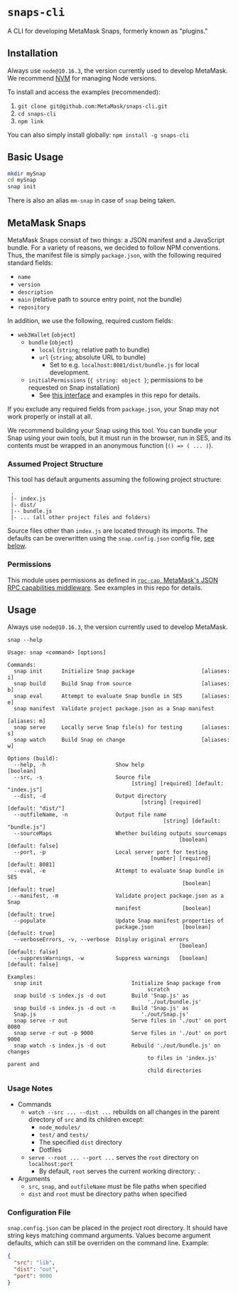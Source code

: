 # `snaps-cli`

A CLI for developing MetaMask Snaps, formerly known as "plugins."

## Installation

Always use `node@10.16.3`, the version currently used to develop MetaMask.
We recommend [NVM](https://github.com/nvm-sh/nvm) for managing Node versions.

To install and access the examples (recommended):

1. `git clone git@github.com:MetaMask/snaps-cli.git`
2. `cd snaps-cli`
3. `npm link`

You can also simply install globally: `npm install -g snaps-cli`


## Basic Usage

```bash
mkdir mySnap
cd mySnap
snap init
```

There is also an alias `mm-snap` in case of `snap` being taken.

## MetaMask Snaps

MetaMask Snaps consist of two things: a JSON manifest and a JavaScript bundle.
For a variety of reasons, we decided to follow NPM conventions. Thus, the manifest file
is simply `package.json`, with the following required standard fields:
- `name`
- `version`
- `description`
- `main` (relative path to source entry point, not the bundle)
- `repository`

In addition, we use the following, required custom fields:
- `web3Wallet` (`object`)
  - `bundle` (`object`)
    - `local` (`string`; relative path to bundle)
    - `url` (`string`; absolute URL to bundle)
      - Set to e.g. `localhost:8081/dist/bundle.js` for local development.
  - `initialPermissions` (`{ string: object }`; permissions to be requested on
  Snap installation)
    - See [this interface](https://github.com/MetaMask/rpc-cap#requestpermissions-irequestedpermissions)
    and examples in this repo for details.

If you exclude any required fields from `package.json`, your Snap may not
work properly or install at all.

We recommend building your Snap using this tool.
You can bundle your Snap using your own tools, but it must run in the browser,
run in SES, and its contents must be wrapped in an anonymous function (`() => ( ... )`).

### Assumed Project Structure

This tool has default arguments assuming the following project structure:
```
 .
 |- index.js
 |- dist/
 |-- bundle.js
 |- ... (all other project files and folders)
```
Source files other than `index.js` are located through its imports.
The defaults can be overwritten using the `snap.config.json` config file,
[see below](#configuration-file).

### Permissions

This module uses permissions as defined in [`rpc-cap`, MetaMask's JSON RPC
capabilities middleware](https://github.com/MetaMask/rpc-cap).
See examples in this repo for details.

## Usage

Always use `node@10.16.3`, the version currently used to develop MetaMask.

`snap --help`
```
Usage: snap <command> [options]

Commands:
  snap init      Initialize Snap package                     [aliases: i]
  snap build     Build Snap from source                      [aliases: b]
  snap eval      Attempt to evaluate Snap bundle in SES      [aliases: e]
  snap manifest  Validate project package.json as a Snap manifest
                                                                    [aliases: m]
  snap serve     Locally serve Snap file(s) for testing      [aliases: s]
  snap watch     Build Snap on change                        [aliases: w]

Options (build):
  --help, -h                      Show help                            [boolean]
  --src, -s                       Source file
                                       [string] [required] [default: "index.js"]
  --dist, -d                      Output directory
                                          [string] [required] [default: "dist/"]
  --outfileName, -n               Output file name
                                                 [string] [default: "bundle.js"]
  --sourceMaps                    Whether building outputs sourcemaps
                                                      [boolean] [default: false]
  --port, -p                      Local server port for testing
                                             [number] [required] [default: 8081]
  --eval, -e                      Attempt to evaluate Snap bundle in SES
                                                       [boolean] [default: true]
  --manifest, -m                  Validate project package.json as a Snap
                                  manifest             [boolean] [default: true]
  --populate                      Update Snap manifest properties of
                                  package.json         [boolean] [default: true]
  --verboseErrors, -v, --verbose  Display original errors
                                                      [boolean] [default: false]
  --suppressWarnings, -w          Suppress warnings   [boolean] [default: false]

Examples:
  snap init                            Initialize Snap package from
                                            scratch
  snap build -s index.js -d out        Build 'Snap.js' as
                                            './out/bundle.js'
  snap build -s index.js -d out -n     Build 'Snap.js' as
  Snap.js                                 './out/Snap.js'
  snap serve -r out                    Serve files in './out' on port 8080
  snap serve -r out -p 9000            Serve files in './out' on port 9000
  snap watch -s index.js -d out        Rebuild './out/bundle.js' on changes
                                            to files in 'index.js' parent and
                                            child directories
```

### Usage Notes

- Commands
  - `watch --src ... --dist ...` rebuilds on all changes in the parent directory
  of `src` and its children except:
    - `node_modules/`
    - `test/` and `tests/`
    - The specified `dist` directory
    - Dotfiles
  - `serve --root ... --port ...` serves the `root` directory on `localhost:port`
    - By default, `root` serves the current working directory: `.`
- Arguments
  - `src`, `snap`, and `outfileName` must be file paths when specified
  - `dist` and `root` must be directory paths when specified

### Configuration File

`snap.config.json` can be placed in the project root directory. It should have string keys matching
command arguments. Values become argument defaults, which can still be overriden on the command line.
Example:
```json
{
  "src": "lib",
  "dist": "out",
  "port": 9000
}
```

